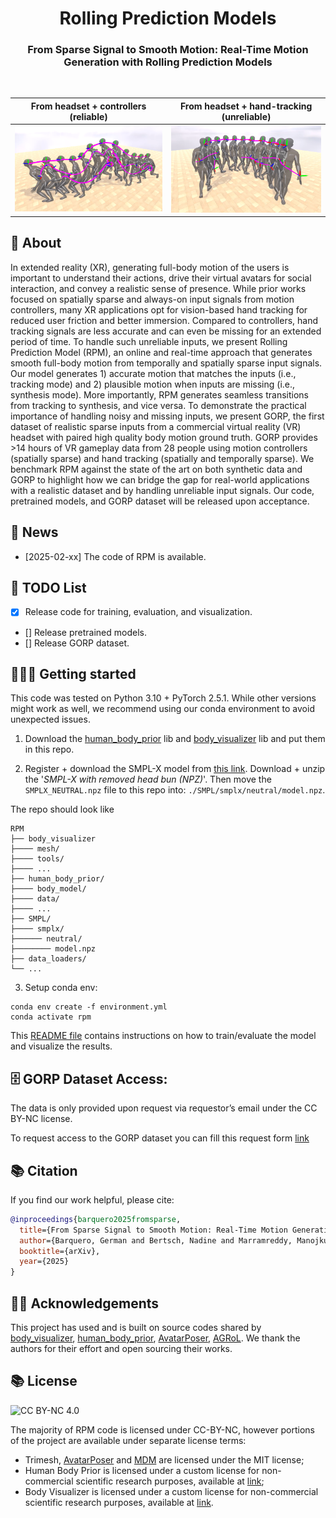 <h1 align="center">Rolling Prediction Models</h3>

<h3 align="center">From Sparse Signal to Smooth Motion: Real-Time Motion Generation with Rolling Prediction Models</h3>

  <p align="center">
    <!-- <a href="https://barquerogerman.github.io/RPM/"><img alt="Project" src="https://img.shields.io/badge/-Project%20Page-lightgrey?logo=Google%20Chrome&color=informational&logoColor=white"></a> -->
    <!-- <a href="https://arxiv.org/abs/xxxx.xxxx"><img alt="arXiv" src="https://img.shields.io/badge/arXiv-2402.15509-b31b1b.svg"></a> -->
    <!-- <img alt="visits" src="https://hits.seeyoufarm.com/api/count/incr/badge.svg"> -->
  </p>

<br>

From headset + controllers (reliable)             |  From headset + hand-tracking (unreliable)
:-------------------------:|:-------------------------:
![](assets/teaser_MC.png)  |  ![](assets/teaser_HT.png)


## 🔎 About
In extended reality (XR), generating full-body motion of the users is important to understand their actions, drive their virtual avatars for social interaction, and convey a realistic sense of presence. While prior works focused on spatially sparse and always-on input signals from motion controllers, many XR applications opt for vision-based hand tracking for reduced user friction and better immersion. Compared to controllers, hand tracking signals are less accurate and can even be missing for an extended period of time. To handle such unreliable inputs, we present Rolling Prediction Model (RPM), an online and real-time approach that generates smooth full-body motion from temporally and spatially sparse input signals. Our model generates 1) accurate motion that matches the inputs (i.e., tracking mode) and 2) plausible motion when inputs are missing (i.e., synthesis mode). More importantly, RPM generates seamless transitions from tracking to synthesis, and vice versa. To demonstrate the practical importance of handling noisy and missing inputs, we present GORP, the first dataset of realistic sparse inputs from a commercial virtual reality (VR) headset with paired high quality body motion ground truth. GORP provides >14 hours of VR gameplay data from 28 people using motion controllers (spatially sparse) and hand tracking (spatially and temporally sparse). We benchmark RPM against the state of the art on both synthetic data and GORP to highlight how we can bridge the gap for real-world applications with a realistic dataset and by handling unreliable input signals. Our code, pretrained models, and GORP dataset will be released upon acceptance.

<!--
## Running instructions
-->

## 📌 News
<!-- [2025-02-26] Our paper is available in [Arxiv](https://arxiv.org/abs/xxxx.xxxxx).-->
- [2025-02-xx] The code of RPM is available.

## 📝 TODO List
- [x] Release code for training, evaluation, and visualization.
- [] Release pretrained models.
- [] Release GORP dataset.

## 👩🏻‍🏫 Getting started

This code was tested on Python 3.10 + PyTorch 2.5.1. While other versions might work as well, we recommend using our conda environment to avoid unexpected issues.

1. Download the [human_body_prior](https://github.com/nghorbani/human_body_prior/tree/master/src) lib and [body_visualizer](https://github.com/nghorbani/body_visualizer/tree/master/src) lib and put them in this repo.

2. Register + download the SMPL-X model from [this link](https://smpl-x.is.tue.mpg.de/). Download + unzip the '*SMPL-X with removed head bun (NPZ)*'. Then move the `SMPLX_NEUTRAL.npz` file to this repo into: `./SMPL/smplx/neutral/model.npz`.

The repo should look like
```
RPM
├── body_visualizer
├──── mesh/
├──── tools/
├──── ...
├── human_body_prior/
├──── body_model/
├──── data/
├──── ...
├── SMPL/
├──── smplx/
├────── neutral/
├──────── model.npz
├── data_loaders/
└── ...
```

3. Setup conda env:
```shell
conda env create -f environment.yml
conda activate rpm
```

This [README file](tutorial/README.md) contains instructions on how to train/evaluate the model and visualize the results.

## 🗄️ GORP Dataset Access:

The data is only provided upon request via requestor’s email under the CC BY-NC license.

To request access to the GORP dataset you can fill this request form [link](https://docs.google.com/forms/d/e/1FAIpQLSfT2dGSUk7MLZD8U0PoufEjR425WMtpBPiIMSwzLts2qK4L5A/viewform?usp=header)


## 📚 Citation

If you find our work helpful, please cite:

```bibtex
@inproceedings{barquero2025fromsparse,
  title={From Sparse Signal to Smooth Motion: Real-Time Motion Generation with Rolling Prediction Models},
  author={Barquero, German and Bertsch, Nadine and Marramreddy, Manojkumar and Chacón, Carlos and Arcadu, Filippo and Rigual, Ferran and He, Nicky Sijia and Palmero, Cristina and Escalera, Sergio and Ye, Yuting and Kips, Robin},
  booktitle={arXiv},
  year={2025}
}
```


## 🤝🏼 Acknowledgements

This project has used and is built on source codes shared by [body_visualizer](https://github.com/nghorbani/body_visualizer), [human_body_prior](https://github.com/nghorbani/human_body_prior), [AvatarPoser](https://github.com/eth-siplab/AvatarPoser), [AGRoL](https://github.com/facebookresearch/AGRoL). We thank the authors for their effort and open sourcing their works.


## 📚 License

![CC BY-NC 4.0][cc-by-nc-shield]

The majority of RPM code is licensed under CC-BY-NC, however portions of the project are available under separate license terms:
- Trimesh, [AvatarPoser](https://github.com/eth-siplab/AvatarPoser) and [MDM](https://github.com/GuyTevet/motion-diffusion-model) are licensed under the MIT license;
- Human Body Prior is licensed under a custom license for non-commercial scientific research purposes, available at [link](https://github.com/nghorbani/human_body_prior/blob/master/LICENSE);
- Body Visualizer is licensed under a custom license for non-commercial scientific research purposes, available at [link](https://github.com/nghorbani/body_visualizer/blob/master/LICENSE).

[cc-by-nc-shield]: https://img.shields.io/badge/License-CC%20BY--NC%204.0-lightgrey.svg
